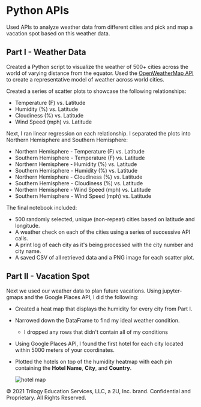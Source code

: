 # Python APIs
Used APIs to analyze weather data from different cities and pick and map a vacation spot based on this weather data.

## Part I - Weather Data
Created a Python script to visualize the weather of 500+ cities across the world of varying distance from the equator. Used the [OpenWeatherMap API](https://openweathermap.org/api) to create a representative model of weather across world cities.

Created a series of scatter plots to showcase the following relationships:

* Temperature (F) vs. Latitude
* Humidity (%) vs. Latitude
* Cloudiness (%) vs. Latitude
* Wind Speed (mph) vs. Latitude


Next, I ran linear regression on each relationship. I separated the plots into Northern Hemisphere and Southern Hemisphere:

* Northern Hemisphere - Temperature (F) vs. Latitude
* Southern Hemisphere - Temperature (F) vs. Latitude
* Northern Hemisphere - Humidity (%) vs. Latitude
* Southern Hemisphere - Humidity (%) vs. Latitude
* Northern Hemisphere - Cloudiness (%) vs. Latitude
* Southern Hemisphere - Cloudiness (%) vs. Latitude
* Northern Hemisphere - Wind Speed (mph) vs. Latitude
* Southern Hemisphere - Wind Speed (mph) vs. Latitude

The final notebook included:

* 500 randomly selected, unique (non-repeat) cities based on latitude and longitude.
* A weather check on each of the cities using a series of successive API calls.
* A print log of each city as it's being processed with the city number and city name.
* A saved CSV of all retrieved data and a PNG image for each scatter plot.

## Part II - Vacation Spot

Next we used our weather data to plan future vacations. Using jupyter-gmaps and the Google Places API, I did the following:

* Created a heat map that displays the humidity for every city from Part I.

* Narrowed down the DataFrame to find my ideal weather condition.

  *  I dropped any rows that didn't contain all of my conditions

* Using Google Places API, I found the first hotel for each city located within 5000 meters of your coordinates.

* Plotted the hotels on top of the humidity heatmap with each pin containing the **Hotel Name**, **City**, and **Country**.

  ![hotel map](Images/hotel_map.png)


© 2021 Trilogy Education Services, LLC, a 2U, Inc. brand. Confidential and Proprietary. All Rights Reserved.

